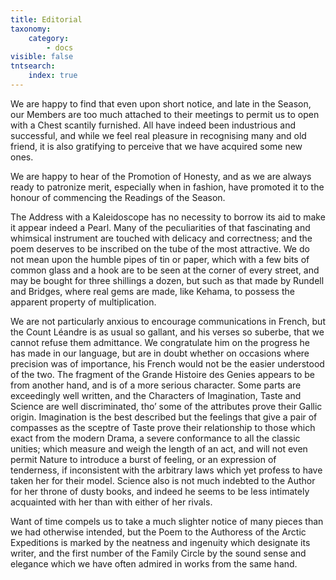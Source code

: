 ```yaml
---
title: Editorial
taxonomy:
    category:
        - docs
visible: false
tntsearch:
    index: true
---
```


We are happy to find that even upon short notice, and late in the Season, our Members are too much attached to their meetings to permit us to open with a Chest scantily furnished. All have indeed been industrious and successful, and while we feel real pleasure in recognising many and old friend, it is also gratifying to perceive that we have acquired some new ones.

We are happy to hear of the Promotion of Honesty, and as we are always ready to patronize merit, especially when in fashion, have promoted it to the honour of commencing the Readings of the Season.

The Address with a Kaleidoscope has no necessity to borrow its aid to make it appear indeed a Pearl. Many of the peculiarities of that fascinating and whimsical instrument are touched with delicacy and correctness; and the poem deserves to be inscribed on the tube of the most attractive. We do not mean upon the humble pipes of tin or paper, which with a few bits of common glass and a hook are to be seen at the corner of every street, and may be bought for three shillings a dozen, but such as that made by Rundell and Bridges, where real gems are made, like Kehama, to possess the apparent property of multiplication.

We are not particularly anxious to encourage communications in French, but the Count Léandre is as usual so gallant, and his verses so suberbe, that we cannot refuse them admittance. We congratulate him on the progress he has made in our language, but are in doubt whether on occasions where precision was of importance, his French would not be the easier understood of the two. The fragment of the Grande Histoire des Genies appears to be from another hand, and is of a more serious character. Some parts are exceedingly well written, and the Characters of Imagination, Taste and Science are well discriminated, tho’ some of the attributes prove their Gallic origin. Imagination is the best described but the feelings that give a pair of compasses as the sceptre of Taste prove their relationship to those which exact from the modern Drama, a severe conformance to all the classic unities; which measure and weigh the length of an act, and will not even permit Nature to introduce a burst of feeling, or an expression of tenderness, if inconsistent with the arbitrary laws which yet profess to have taken her for their model. Science also is not much indebted to the Author for her throne of dusty books, and indeed he seems to be less intimately acquainted with her than with either of her rivals.

Want of time compels us to take a much slighter notice of many pieces than we had otherwise intended, but the Poem to the Authoress of the Arctic Expeditions is marked by the neatness and ingenuity which designate its writer, and the first number of the Family Circle by the sound sense and elegance which we have often admired in works from the same hand.